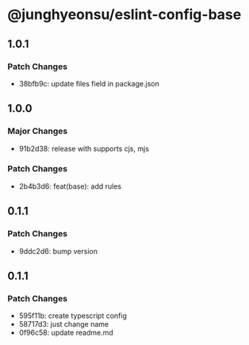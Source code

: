 # @junghyeonsu/eslint-config-base

## 1.0.1

### Patch Changes

- 38bfb9c: update files field in package.json

## 1.0.0

### Major Changes

- 91b2d38: release with supports cjs, mjs

### Patch Changes

- 2b4b3d6: feat(base): add rules

## 0.1.1

### Patch Changes

- 9ddc2d6: bump version

## 0.1.1

### Patch Changes

- 595f11b: create typescript config
- 58717d3: just change name
- 0f96c58: update readme.md
